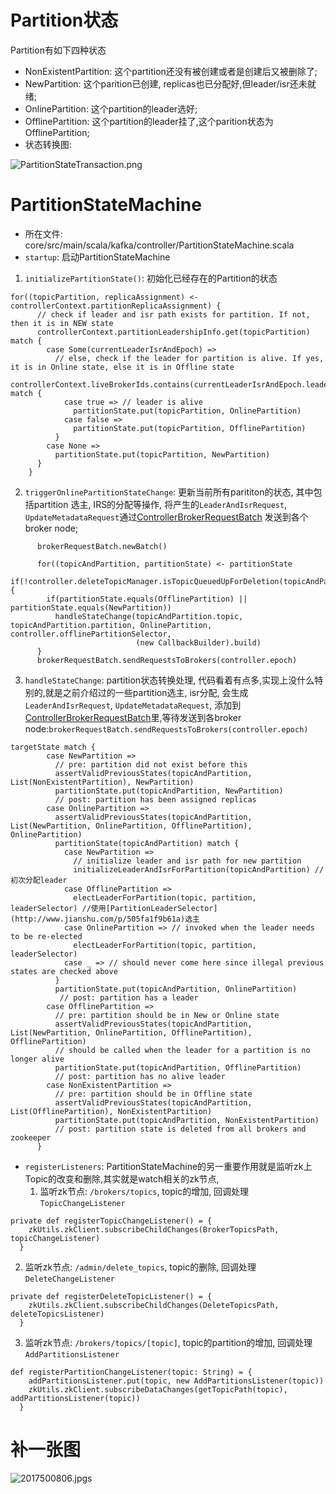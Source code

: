 # Partition状态
Partition有如下四种状态
* NonExistentPartition: 这个partition还没有被创建或者是创建后又被删除了;
* NewPartition: 这个parition已创建, replicas也已分配好,但leader/isr还未就绪;
* OnlinePartition: 这个partition的leader选好;
* OfflinePartition: 这个partition的leader挂了,这个parition状态为OfflinePartition;
* 状态转换图:

![PartitionStateTransaction.png](http://upload-images.jianshu.io/upload_images/2020390-a5e5e8ea84a903f1.png?imageMogr2/auto-orient/strip%7CimageView2/2/w/1240)

# PartitionStateMachine
* 所在文件: core/src/main/scala/kafka/controller/PartitionStateMachine.scala
* `startup`: 启动PartitionStateMachine
 1. `initializePartitionState()`: 初始化已经存在的Partition的状态
```
for((topicPartition, replicaAssignment) <- controllerContext.partitionReplicaAssignment) {
      // check if leader and isr path exists for partition. If not, then it is in NEW state
      controllerContext.partitionLeadershipInfo.get(topicPartition) match {
        case Some(currentLeaderIsrAndEpoch) =>
          // else, check if the leader for partition is alive. If yes, it is in Online state, else it is in Offline state
          controllerContext.liveBrokerIds.contains(currentLeaderIsrAndEpoch.leaderAndIsr.leader) match {
            case true => // leader is alive
              partitionState.put(topicPartition, OnlinePartition)
            case false =>
              partitionState.put(topicPartition, OfflinePartition)
          }
        case None =>
          partitionState.put(topicPartition, NewPartition)
      }
    }
```
 2. `triggerOnlinePartitionStateChange`: 更新当前所有parititon的状态, 其中包括partition 选主, IRS的分配等操作, 将产生的`LeaderAndIsrRequest`, `UpdateMetadataRequest`通过[ControllerBrokerRequestBatch](http://www.jianshu.com/p/a06c81f09ec8) 发送到各个broker node;
```
      brokerRequestBatch.newBatch()

      for((topicAndPartition, partitionState) <- partitionState
          if(!controller.deleteTopicManager.isTopicQueuedUpForDeletion(topicAndPartition.topic))) {
        if(partitionState.equals(OfflinePartition) || partitionState.equals(NewPartition))
          handleStateChange(topicAndPartition.topic, topicAndPartition.partition, OnlinePartition, controller.offlinePartitionSelector,
                            (new CallbackBuilder).build)
      }
      brokerRequestBatch.sendRequestsToBrokers(controller.epoch)
```

  3. `handleStateChange`: partition状态转换处理, 代码看着有点多,实现上没什么特别的,就是之前介绍过的一些partition选主, isr分配, 会生成`LeaderAndIsrRequest`, `UpdateMetadataRequest`, 添加到[ControllerBrokerRequestBatch](http://www.jianshu.com/p/a06c81f09ec8)里,等待发送到各broker node:`brokerRequestBatch.sendRequestsToBrokers(controller.epoch)`
```
targetState match {
        case NewPartition =>
          // pre: partition did not exist before this
          assertValidPreviousStates(topicAndPartition, List(NonExistentPartition), NewPartition)
          partitionState.put(topicAndPartition, NewPartition)
          // post: partition has been assigned replicas
        case OnlinePartition =>
          assertValidPreviousStates(topicAndPartition, List(NewPartition, OnlinePartition, OfflinePartition), OnlinePartition)
          partitionState(topicAndPartition) match {
            case NewPartition =>
              // initialize leader and isr path for new partition
              initializeLeaderAndIsrForPartition(topicAndPartition) //初次分配leader
            case OfflinePartition =>
              electLeaderForPartition(topic, partition, leaderSelector) //使用[PartitionLeaderSelector](http://www.jianshu.com/p/505fa1f9b61a)选主
            case OnlinePartition => // invoked when the leader needs to be re-elected
              electLeaderForPartition(topic, partition, leaderSelector)
            case _ => // should never come here since illegal previous states are checked above
          }
          partitionState.put(topicAndPartition, OnlinePartition)
           // post: partition has a leader
        case OfflinePartition =>
          // pre: partition should be in New or Online state
          assertValidPreviousStates(topicAndPartition, List(NewPartition, OnlinePartition, OfflinePartition), OfflinePartition)
          // should be called when the leader for a partition is no longer alive
          partitionState.put(topicAndPartition, OfflinePartition)
          // post: partition has no alive leader
        case NonExistentPartition =>
          // pre: partition should be in Offline state
          assertValidPreviousStates(topicAndPartition, List(OfflinePartition), NonExistentPartition)
          partitionState.put(topicAndPartition, NonExistentPartition)
          // post: partition state is deleted from all brokers and zookeeper
      }
```

* `registerListeners`: PartitionStateMachine的另一重要作用就是监听zk上Topic的改变和删除,其实就是watch相关的zk节点,
   1. 监听zk节点: `/brokers/topics`, topic的增加, 回调处理`TopicChangeListener`
```
private def registerTopicChangeListener() = {
    zkUtils.zkClient.subscribeChildChanges(BrokerTopicsPath, topicChangeListener)
  }
```
   2. 监听zk节点: `/admin/delete_topics`, topic的删除, 回调处理`DeleteChangeListener`
```
private def registerDeleteTopicListener() = {
    zkUtils.zkClient.subscribeChildChanges(DeleteTopicsPath, deleteTopicsListener)
  }
```
 
   3. 监听zk节点: `/brokers/topics/[topic]`, topic的partition的增加, 回调处理`AddPartitionsListener`
```
def registerPartitionChangeListener(topic: String) = {
    addPartitionsListener.put(topic, new AddPartitionsListener(topic))
    zkUtils.zkClient.subscribeDataChanges(getTopicPath(topic), addPartitionsListener(topic))
  }
   ```
# 补一张图

![2017500806.jpg](http://upload-images.jianshu.io/upload_images/2020390-faa9511012b34857.jpg?imageMogr2/auto-orient/strip%7CimageView2/2/w/1240)s